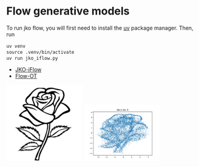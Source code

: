 # Flow generative models

To run jko flow, you will first need to install the [uv](https://github.com/astral-sh/uv) package manager. Then, run

```
uv venv
source .venv/bin/activate
uv run jko_iflow.py
```

- [JKO-iFlow](https://github.com/hamrel-cxu/JKO-iFlow)
- [Flow-OT](https://github.com/hamrel-cxu/FlowOT)

<img src="./img_rose.png" alt="rose image" width="200"/>

<img src="./assets/rose.png" alt="constructed rose" width="200"/>